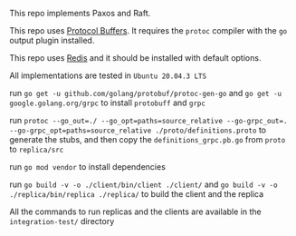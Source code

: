 This repo implements Paxos and Raft.

This repo uses [Protocol Buffers](https://developers.google.com/protocol-buffers/).
It requires the ```protoc``` compiler with the ```go``` output plugin installed.

This repo uses [Redis](https://redis.io/topics/quickstart) and it should be installed with default options.

All implementations are tested in ```Ubuntu 20.04.3 LTS```

run ```go get -u github.com/golang/protobuf/protoc-gen-go``` and ```go get -u google.golang.org/grpc``` to install ```protobuff``` and ```grpc```


run ```protoc --go_out=./ --go_opt=paths=source_relative --go-grpc_out=. --go-grpc_opt=paths=source_relative ./proto/definitions.proto``` to generate the stubs, and then copy the ```definitions_grpc.pb.go``` from ```proto``` to ```replica/src```



run ```go mod vendor``` to install dependencies


run ```go build -v -o ./client/bin/client ./client/``` and ```go build -v -o ./replica/bin/replica ./replica/``` to build the client and the replica


All the commands to run replicas and the clients are available in the ```integration-test/``` directory